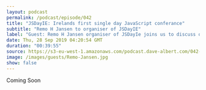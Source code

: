 ```yaml
---
layout: podcast
permalink: /podcast/episode/042
title: "JSDayIE: Irelands first single day JavaScript conferance"
subtitle: "Remo H Jansen to organiser of JSDayIE"
label: "Guest: Remo H Jansen organiser of JSDayIe joins us to discuss open-source contribution, writing a technical book, starting a meetup, and ultimately starting a conference.  <br> <br> Buy your ticket using this discount code:<br>  <a href='https://ti.to/wolk-software-limited/jsdayie-2019/discount/CTODA'>https://ti.to/wolk-software-limited/jsdayie-2019/discount/CTODA</a> <br> <br> <a href='https://www.linkedin.com/in/remojansen/'>https://www.linkedin.com/in/remojansen/</a> <br> <a href='https://www.jsday.org/'>https://www.jsday.org/</a> <br> <a href='https://twitter.com/JSDayIE'>https://twitter.com/JSDayIE</a> <br> <a href='https://twitter.com/RemoHJansen'>https://twitter.com/RemoHJansen</a> "
date: Thu, 28 Sep 2019 04:20:54 GMT
duration: "00:39:55"
source: https://s3-eu-west-1.amazonaws.com/podcast.dave-albert.com/042-remo-jansen.mp3
image: /images/guests/Remo-Jansen.jpg
show: false
---
```


Coming Soon
